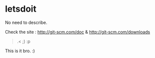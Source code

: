 # letsdoit
No need to describe.

Check the site : http://git-scm.com/doc & http://git-scm.com/downloads

>.< ;) :p

This is it bro. :)
